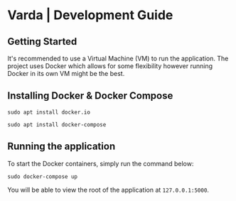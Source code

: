 # Varda | Development Guide

## Getting Started 

It's recommended to use a Virtual Machine (VM) to run the application. The project uses Docker which allows for some flexibility however running Docker in its own VM might be the best.

## Installing Docker & Docker Compose

`sudo apt install docker.io`

`sudo apt install docker-compose`

## Running the application

To start the Docker containers, simply run the command below:

`sudo docker-compose up` 

You will be able to view the root of the application at `127.0.0.1:5000`.
